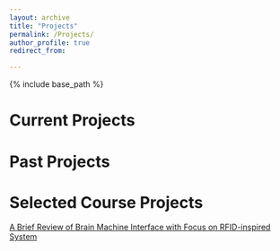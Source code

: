 ```yaml
---
layout: archive
title: "Projects"
permalink: /Projects/
author_profile: true
redirect_from:

---
```


{% include base_path %}

# Current Projects

# Past Projects

# Selected Course Projects

[A Brief Review of Brain Machine Interface with Focus on RFID-inspired System](/files/BMI_20200516.pdf)
